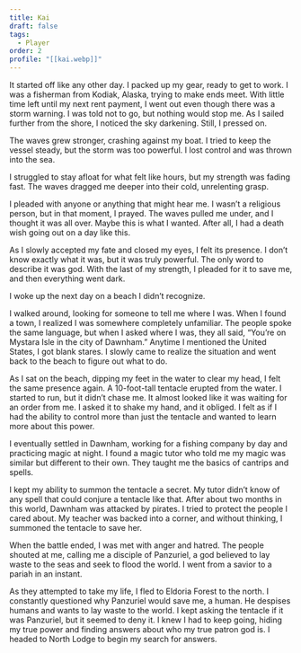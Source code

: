 ```yaml
---
title: Kai
draft: false
tags:
  - Player
order: 2
profile: "[[kai.webp]]"
---
```


It started off like any other day. I packed up my gear, ready to get to work. I was a fisherman from Kodiak, Alaska, trying to make ends meet. With little time left until my next rent payment, I went out even though there was a storm warning. I was told not to go, but nothing would stop me. As I sailed further from the shore, I noticed the sky darkening. Still, I pressed on.

The waves grew stronger, crashing against my boat. I tried to keep the vessel steady, but the storm was too powerful. I lost control and was thrown into the sea.

I struggled to stay afloat for what felt like hours, but my strength was fading fast. The waves dragged me deeper into their cold, unrelenting grasp.

I pleaded with anyone or anything that might hear me. I wasn’t a religious person, but in that moment, I prayed. The waves pulled me under, and I thought it was all over. Maybe this is what I wanted. After all, I had a death wish going out on a day like this.

As I slowly accepted my fate and closed my eyes, I felt its presence. I don’t know exactly what it was, but it was truly powerful. The only word to describe it was god. With the last of my strength, I pleaded for it to save me, and then everything went dark.

I woke up the next day on a beach I didn’t recognize.

I walked around, looking for someone to tell me where I was. When I found a town, I realized I was somewhere completely unfamiliar. The people spoke the same language, but when I asked where I was, they all said, “You’re on Mystara Isle in the city of Dawnham.” Anytime I mentioned the United States, I got blank stares. I slowly came to realize the situation and went back to the beach to figure out what to do.

As I sat on the beach, dipping my feet in the water to clear my head, I felt the same presence again. A 10-foot-tall tentacle erupted from the water. I started to run, but it didn’t chase me. It almost looked like it was waiting for an order from me. I asked it to shake my hand, and it obliged. I felt as if I had the ability to control more than just the tentacle and wanted to learn more about this power.

I eventually settled in Dawnham, working for a fishing company by day and practicing magic at night. I found a magic tutor who told me my magic was similar but different to their own. They taught me the basics of cantrips and spells.

I kept my ability to summon the tentacle a secret. My tutor didn’t know of any spell that could conjure a tentacle like that. After about two months in this world, Dawnham was attacked by pirates. I tried to protect the people I cared about. My teacher was backed into a corner, and without thinking, I summoned the tentacle to save her.

When the battle ended, I was met with anger and hatred. The people shouted at me, calling me a disciple of Panzuriel, a god believed to lay waste to the seas and seek to flood the world. I went from a savior to a pariah in an instant.

As they attempted to take my life, I fled to Eldoria Forest to the north. I constantly questioned why Panzuriel would save me, a human. He despises humans and wants to lay waste to the world. I kept asking the tentacle if it was Panzuriel, but it seemed to deny it. I knew I had to keep going, hiding my true power and finding answers about who my true patron god is. I headed to North Lodge to begin my search for answers.
